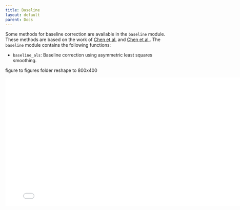 ```yaml
---
title: Baseline
layout: default
parent: Docs
---
```



Some methods for baseline correction are available in the `baseline` module. These methods are based on the work of [Chen et al.](https://doi.org/10.1016/j.chemolab.2014.11.003) and [Chen et al.](https://doi.org/10.1016/j.chemolab.2015.03.002). The `baseline` module contains the following functions:


* `baseline_als`: Baseline correction using asymmetric least squares smoothing.

figure to figures folder reshape to 800x400

<iframe src="figures/multiplicative_signal_correction.html" width="800px" height="400px" style="border: none;"></iframe>

